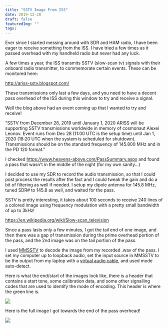 ```yaml
---
title: "SSTV Image From ISS"
date: 2019-12-28
draft: false
featuredImg: ""
tags: 
---
```


Ever since I started messing around with SDR and HAM radio, I have been eager to receive something from the ISS. I have tried a few times as it passed overhead with my handheld radio but never had any luck.

A few times a year, the ISS transmits SSTV (slow-scan tv) signals with their onboard radio transmitter, to commemorate certain events. These can be monitored here:

http://ariss-sstv.blogspot.com/

These transmissions only last a few days, and you need to have a decent pass overhead of the ISS during this window to try and receive a signal.

Well the blog above had an event coming up that I wanted to try and receive!

"SSTV from December 28, 2019 until January 1, 2020
ARISS will be supporting SSTV transmissions worldwide in memory of cosmonaut Alexei Leonov. Event runs from Dec 28 (11:00 UTC is the setup time) until Jan 1, 2020 (18:20 UTC when the system is scheduled for shutdown). Transmissions should be on the standard frequency of 145.800 MHz and in the PD 120 format."

I checked https://www.heavens-above.com/PassSummary.aspx and found a pass that wasn't in the middle of the night (for my own sanity...)

I decided to use my SDR to record the audio transmission, so that I could post process the results after the fact and I could tweak the gain and do a bit of filtering as well if needed. I setup my dipole antenna for 145.8 MHz, tuned SDR# to 145.8 as well, and waited for the pass.

SSTV is pretty interesting, it takes about 100 seconds to receive 240 lines of a colored image using frequency modulation with a pretty small bandwidth of up to 3kHz!

https://en.wikipedia.org/wiki/Slow-scan_television

Since a pass lasts only a few minutes, I got the tail end of one image, and then there was a gap of transmission during the prime overhead portion of the pass, and the 2nd image was on the tail portion of the pass.

I used [MMSSTV](https://hamsoft.ca/pages/mmsstv.php) to decode the image from my recorded .wav of the pass. I set my computer up to loopback audio, set the input source in MMSSTV to be the output from my laptop with a [virtual audio cable](https://www.vb-audio.com/Cable/), and used mode auto-detect.

Here is what the end/start of the images look like, there is a header that contains a start tone, some calibration data, and some other signalling codes that are used to identify the mode of encoding. This header is where the green line is.

![](/sstv/startend.png)

Here is the full image I got towards the end of the pass overhead!

![](/sstv/full.png)